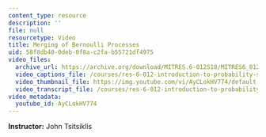 ```yaml
---
content_type: resource
description: ''
file: null
resourcetype: Video
title: Merging of Bernoulli Processes
uid: 58f8db40-0deb-0f8a-c2fa-b55721df4975
video_files:
  archive_url: https://archive.org/download/MITRES.6-012S18/MITRES6_012S18_L21-08_300k.mp4
  video_captions_file: /courses/res-6-012-introduction-to-probability-spring-2018/87c881b56d7a5f95862b85731d543ef5_AyCLokHV774.vtt
  video_thumbnail_file: https://img.youtube.com/vi/AyCLokHV774/default.jpg
  video_transcript_file: /courses/res-6-012-introduction-to-probability-spring-2018/826bb8d6b864dd0b6af80b52827ddfa1_AyCLokHV774.pdf
video_metadata:
  youtube_id: AyCLokHV774
---
```


**Instructor:** John Tsitsiklis
